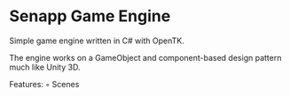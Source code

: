 # Senapp Game Engine
Simple game engine written in C# with OpenTK.

The engine works on a GameObject and component-based design pattern much like Unity 3D.

Features:
◦ Scenes
